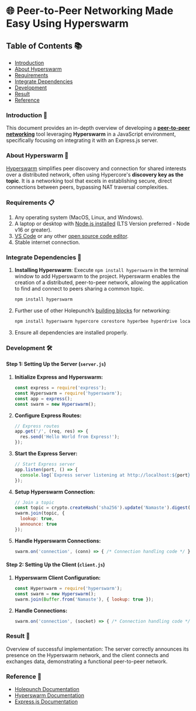 # 🌐 Peer-to-Peer Networking Made Easy Using Hyperswarm

## Table of Contents 📚

- [Introduction](#introduction-)
- [About Hyperswarm](#about-hyperswarm-)
- [Requirements](#requirements-)
- [Integrate Dependencies](#integrate-dependencies-)
- [Development](#development-)
- [Result](#result-)
- [Reference](#reference-)

### Introduction 🚀

This document provides an in-depth overview of developing a **[peer-to-peer networking](https://www.geeksforgeeks.org/what-is-p2p-peer-to-peer-process/)** tool leveraging **Hyperswarm** in a JavaScript environment, specifically focusing on integrating it with an Express.js server.

### About Hyperswarm 👊

[Hyperswarm](https://docs.holepunch.to/building-blocks/hyperswarm) simplifies peer discovery and connection for shared interests over a distributed network, often using Hypercore's **discovery key as the topic**. It is a networking tool that excels in establishing secure, direct connections between peers, bypassing NAT traversal complexities.

### Requirements 📋

1. Any operating system (MacOS, Linux, and Windows).
2. A laptop or desktop with [Node.js installed](https://nodejs.org/en) (LTS Version preferred - Node v16 or greater).
3. [VS Code](https://code.visualstudio.com/download) or any other [open source code editor](https://www.hostinger.in/tutorials/best-code-editors).
4. Stable internet connection.

### Integrate Dependencies 🔗

1. **Installing Hyperswarm**: Execute `npm install hyperswarm` in the terminal window to add Hyperswarm to the project. Hyperswarm enables the creation of a distributed, peer-to-peer network, allowing the application to find and connect to peers sharing a common topic.

    ```javascript
    npm install hyperswarm
    ```

2. Further use of other Holepunch’s [building blocks](https://docs.holepunch.to/quick-start) for networking:

    ```javascript
    npm install hyperswarm hypercore corestore hyperbee hyperdrive localdrive b4a debounceify graceful-goodbye --save
    ```

3. Ensure all dependencies are installed properly.

### Development 🛠️

#### Step 1: Setting Up the Server (`server.js`)

1. **Initialize Express and Hyperswarm:**
    ```javascript
    const express = require('express');
    const Hyperswarm = require('hyperswarm');
    const app = express();
    const swarm = new Hyperswarm();
    ```

2. **Configure Express Routes:**
    ```javascript
    // Express routes
    app.get('/', (req, res) => {
      res.send('Hello World from Express!');
    });
    ```

3. **Start the Express Server:**
    ```javascript
    // Start Express server
    app.listen(port, () => {
      console.log(`Express server listening at http://localhost:${port}`);
    });
    ```

4. **Setup Hyperswarm Connection:**
    ```javascript
    // Join a topic
    const topic = crypto.createHash('sha256').update('Namaste').digest();
    swarm.join(topic, {
      lookup: true,
      announce: true
    });
    ```

5. **Handle Hyperswarm Connections:**
    ```javascript
    swarm.on('connection', (conn) => { /* Connection handling code */ });
    ```

#### Step 2: Setting Up the Client (`client.js`)

1. **Hyperswarm Client Configuration:**
    ```javascript
    const Hyperswarm = require('hyperswarm');
    const swarm = new Hyperswarm();
    swarm.join(Buffer.from('Namaste'), { lookup: true });
    ```

2. **Handle Connections:**
    ```javascript
    swarm.on('connection', (socket) => { /* Connection handling code */ });
    ```

### Result 🎉

Overview of successful implementation: The server correctly announces its presence on the Hyperswarm network, and the client connects and exchanges data, demonstrating a functional peer-to-peer network.

### Reference 🔗

- [Holepunch Documentation](https://docs.holepunch.to/)
- [Hyperswarm Documentation](https://github.com/hyperswarm/hyperswarm)
- [Express.js Documentation](https://expressjs.com/)
